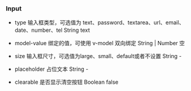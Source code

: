 <!--
 * @Descripttion:  Button 描述
 * @Author: yunfei
 * @Date: 2023-01-31 11:27:40
-->

### Input

- type          输入框类型，可选值为 text、password、textarea、url、email、date、number、tel	String	text

- model-value   绑定的值，可使用 v-model 双向绑定	String | Number	空

- size          输入框尺寸，可选值为large、small、default或者不设置	String	-

- placeholder   占位文本	String	-

- clearable     是否显示清空按钮	Boolean	false